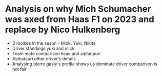# Analysis on why Mich Schumacher was axed from Haas F1 on 2023 and replace by Nico Hulkenberg

-   3 rooikes in the seson - Mick, Yuki, Nikita
-   Driver standings yuki and mick
-   Team mate comparison haas and alphatauri
-   Alphatauri other driver's details
-   Analysing pierre gasly's profile shows us dominate driver comparison is not fair

